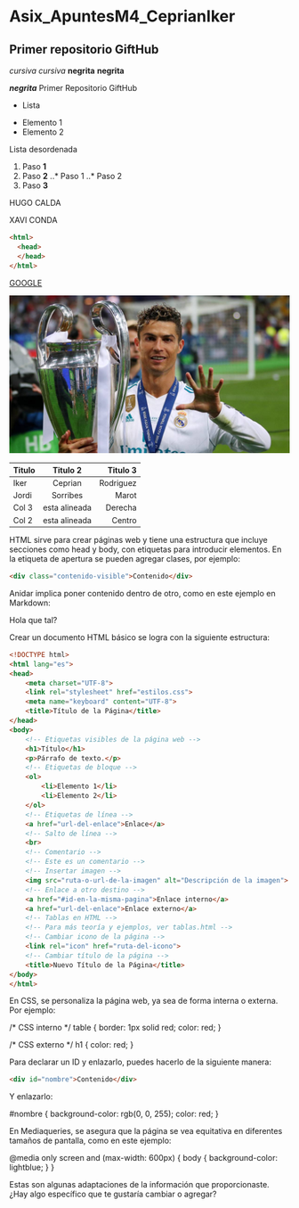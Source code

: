 # Asix_ApuntesM4_CeprianIker
## Primer repositorio GiftHub
*cursiva*  _cursiva_
**negrita**  __negrita__

**_negrita_**
Primer Repositorio GiftHub

* Lista

+ Elemento 1
+ Elemento 2

Lista desordenada 
1. Paso **1**
2. Paso **2**
..* Paso 1
..* Paso 2
3. Paso **3**

HUGO CALDA

XAVI CONDA

```html
<html>
  <head>
  </head>
</html>
```
[GOOGLE](http://www.google.com "Click Aqui")

![El Bicho](1527180943_971132_1527370360_noticia_normal.jpg "5 Champions")


| Titulo | Titulo 2 | Titulo 3 |
|--------|:---------:|----------:|
| Iker   | Ceprian  | Rodriguez |
| Jordi  | Sorribes | Marot     |
| Col 3  | esta alineada| Derecha |
| Col 2  | esta alineada| Centro |





HTML sirve para crear páginas web y tiene una estructura que incluye secciones como head y body, con etiquetas para introducir elementos. En la etiqueta de apertura se pueden agregar clases, por ejemplo:
```html
<div class="contenido-visible">Contenido</div>
```

Anidar implica poner contenido dentro de otro, como en este ejemplo en Markdown:

Hola que tal?

Crear un documento HTML básico se logra con la siguiente estructura:
```html
<!DOCTYPE html>
<html lang="es">
<head>
    <meta charset="UTF-8">
    <link rel="stylesheet" href="estilos.css">
    <meta name="keyboard" content="UTF-8">
    <title>Título de la Página</title>
</head>
<body>
    <!-- Etiquetas visibles de la página web -->
    <h1>Título</h1>
    <p>Párrafo de texto.</p>
    <!-- Etiquetas de bloque -->
    <ol>
        <li>Elemento 1</li>
        <li>Elemento 2</li>
    </ol>
    <!-- Etiquetas de línea -->
    <a href="url-del-enlace">Enlace</a>
    <!-- Salto de línea -->
    <br>
    <!-- Comentario -->
    <!-- Este es un comentario -->
    <!-- Insertar imagen -->
    <img src="ruta-o-url-de-la-imagen" alt="Descripción de la imagen">
    <!-- Enlace a otro destino -->
    <a href="#id-en-la-misma-pagina">Enlace interno</a>
    <a href="url-del-enlace">Enlace externo</a>
    <!-- Tablas en HTML -->
    <!-- Para más teoría y ejemplos, ver tablas.html -->
    <!-- Cambiar icono de la página -->
    <link rel="icon" href="ruta-del-icono">
    <!-- Cambiar título de la página -->
    <title>Nuevo Título de la Página</title>
</body>
</html>
```
En CSS, se personaliza la página web, ya sea de forma interna o externa. Por ejemplo:

/* CSS interno */
table {
    border: 1px solid red;
    color: red;
}

/* CSS externo */
h1 {
    color: red;
}

Para declarar un ID y enlazarlo, puedes hacerlo de la siguiente manera:
```html
<div id="nombre">Contenido</div>
```
Y enlazarlo:

#nombre {
    background-color: rgb(0, 0, 255);
    color: red;
}

En Mediaqueries, se asegura que la página se vea equitativa en diferentes tamaños de pantalla, como en este ejemplo:

@media only screen and (max-width: 600px) {
    body {
        background-color: lightblue;
    }
}

Estas son algunas adaptaciones de la información que proporcionaste. ¿Hay algo específico que te gustaría cambiar o agregar?
